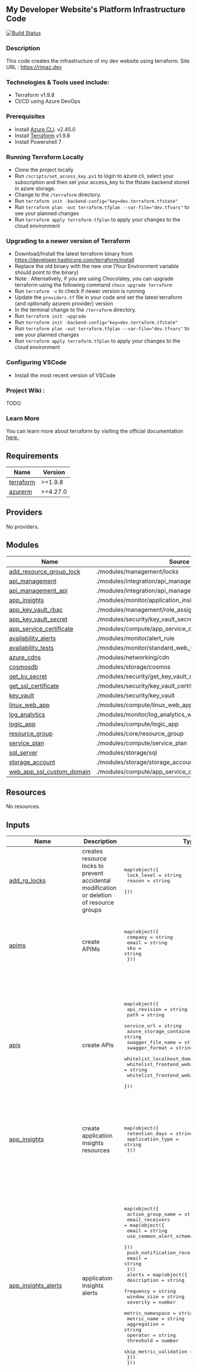 ## My Developer Website's Platform Infrastructure Code

[![Build Status](https://dev.azure.com/rimazmohommed523/Rimaz%20-%20Website/_apis/build/status%2Frimaz523.rimaz-website-infra?branchName=master)](https://dev.azure.com/rimazmohommed523/Rimaz%20-%20Website/_build/latest?definitionId=19&branchName=master)

### Description

This code creates the infrastructure of my dev website using terraform.
Site URL : https://rimaz.dev

### Technologies & Tools used include:

- Terraform v1.9.8
- CI/CD using Azure DevOps


### Prerequisites

- Install [Azure CLI](https://learn.microsoft.com/en-us/cli/azure/install-azure-cli-windows?tabs=azure-cli). v2.45.0
- Install [Terraform](https://developer.hashicorp.com/terraform/downloads) v1.9.8
- Install Powershell 7

### Running Terraform Locally

- Clone the project locally
- Run `/scripts/set_access_key.ps1` to login to azure cli, select your subscription and then set your access_key to the tfstate backend stored in azure storage.
- Change to the `/terraform` directory.
- Run `terraform init -backend-config="key=dev.terraform.tfstate"`
- Run `terraform plan -out terraform.tfplan --var-file="dev.tfvars"` to see your planned changes
- Run `terraform apply terraform.tfplan` to apply your changes to the cloud environment

### Upgrading to a newer version of Terraform

- Download/Install the latest terraform binary from https://developer.hashicorp.com/terraform/install
- Replace the old binary with the new one (Your Environment variable should point to the binary)
- Note : Alternatively, if you are using Chocolatey, you can upgrade terraform using the following command `choco upgrade terraform`
- Run `terraform -v` to check if newer version is running
- Update the `providers.tf` file in your code and set the latest terraform (and optionally azurem provider) version
- In the terminal change to the `/terraform` directory.
- Run `terraform init -upgrade`
- Run `terraform init -backend-config="key=dev.terraform.tfstate"`
- Run `terraform plan -out terraform.tfplan --var-file="dev.tfvars"` to see your planned changes
- Run `terraform apply terraform.tfplan` to apply your changes to the cloud environment

### Configuring VSCode

- Install the most recent version of VSCode

### Project Wiki :
TODO

### Learn More

You can learn more about terraform by visiting the official documentation [here.](https://developer.hashicorp.com/terraform/docs).


<!-- BEGIN_TF_DOCS -->
## Requirements

| Name | Version |
|------|---------|
| <a name="requirement_terraform"></a> [terraform](#requirement\_terraform) | >=1.9.8 |
| <a name="requirement_azurerm"></a> [azurerm](#requirement\_azurerm) | >=4.27.0 |

## Providers

No providers.

## Modules

| Name | Source | Version |
|------|--------|---------|
| <a name="module_add_resource_group_lock"></a> [add\_resource\_group\_lock](#module\_add\_resource\_group\_lock) | ./modules/management/locks | n/a |
| <a name="module_api_management"></a> [api\_management](#module\_api\_management) | ./modules/integration/api_management | n/a |
| <a name="module_api_management_api"></a> [api\_management\_api](#module\_api\_management\_api) | ./modules/integration/api_management_api | n/a |
| <a name="module_app_insights"></a> [app\_insights](#module\_app\_insights) | ./modules/monitor/application_insights | n/a |
| <a name="module_app_key_vault_rbac"></a> [app\_key\_vault\_rbac](#module\_app\_key\_vault\_rbac) | ./modules/management/role_assignment | n/a |
| <a name="module_app_key_vault_secret"></a> [app\_key\_vault\_secret](#module\_app\_key\_vault\_secret) | ./modules/security/key_vault_secret | n/a |
| <a name="module_app_service_certificate"></a> [app\_service\_certificate](#module\_app\_service\_certificate) | ./modules/compute/app_service_certificate | n/a |
| <a name="module_availability_alerts"></a> [availability\_alerts](#module\_availability\_alerts) | ./modules/monitor/alert_rule | n/a |
| <a name="module_availability_tests"></a> [availability\_tests](#module\_availability\_tests) | ./modules/monitor/standard_web_test | n/a |
| <a name="module_azure_cdns"></a> [azure\_cdns](#module\_azure\_cdns) | ./modules/networking/cdn | n/a |
| <a name="module_cosmosdb"></a> [cosmosdb](#module\_cosmosdb) | ./modules/storage/cosmos | n/a |
| <a name="module_get_kv_secret"></a> [get\_kv\_secret](#module\_get\_kv\_secret) | ./modules/security/get_key_vault_secret | n/a |
| <a name="module_get_ssl_certificate"></a> [get\_ssl\_certificate](#module\_get\_ssl\_certificate) | ./modules/security/key_vault_certificate | n/a |
| <a name="module_key_vault"></a> [key\_vault](#module\_key\_vault) | ./modules/security/key_vault | n/a |
| <a name="module_linux_web_app"></a> [linux\_web\_app](#module\_linux\_web\_app) | ./modules/compute/linux_web_app | n/a |
| <a name="module_log_analytics"></a> [log\_analytics](#module\_log\_analytics) | ./modules/monitor/log_analytics_workspace | n/a |
| <a name="module_logic_app"></a> [logic\_app](#module\_logic\_app) | ./modules/compute/logic_app | n/a |
| <a name="module_resource_group"></a> [resource\_group](#module\_resource\_group) | ./modules/core/resource_group | n/a |
| <a name="module_service_plan"></a> [service\_plan](#module\_service\_plan) | ./modules/compute/service_plan | n/a |
| <a name="module_sql_server"></a> [sql\_server](#module\_sql\_server) | ./modules/storage/sql | n/a |
| <a name="module_storage_account"></a> [storage\_account](#module\_storage\_account) | ./modules/storage/storage_account | n/a |
| <a name="module_web_app_ssl_custom_domain"></a> [web\_app\_ssl\_custom\_domain](#module\_web\_app\_ssl\_custom\_domain) | ./modules/compute/app_service_custom_hostname_binding | n/a |

## Resources

No resources.

## Inputs

| Name | Description | Type | Default | Required |
|------|-------------|------|---------|:--------:|
| <a name="input_add_rg_locks"></a> [add\_rg\_locks](#input\_add\_rg\_locks) | creates resource locks to prevent accidental modification or deletion of resource groups | <pre>map(object({<br>    lock_level = string<br>    reason     = string<br>  }))</pre> | <pre>{<br>  "data": {<br>    "lock_level": "CanNotDelete",<br>    "reason": "Prevent accidental deletion of data"<br>  }<br>}</pre> | no |
| <a name="input_apims"></a> [apims](#input\_apims) | create APIMs | <pre>map(object({<br>    company = string<br>    email   = string<br>    sku     = string<br>  }))</pre> | <pre>{<br>  "backend": {<br>    "company": "#{company_name}#",<br>    "email": "#{company_email}#",<br>    "sku": "#{apim_sku}#"<br>  }<br>}</pre> | no |
| <a name="input_apis"></a> [apis](#input\_apis) | create APIs | <pre>map(object({<br>    api_revision                            = string<br>    path                                    = string<br>    service_url                             = string<br>    azure_storage_container_url_for_swagger = string<br>    swagger_file_name                       = string<br>    swagger_format                          = string<br>    whitelist_localhost_domain              = string<br>    whitelist_frontend_webapp_domain        = string<br>    whitelist_frontend_webapp_domain_www    = string<br>  }))</pre> | <pre>{<br>  "Backend": {<br>    "api_revision": "v1",<br>    "azure_storage_container_url_for_swagger": "#{az_storage_container_url_for_swagger}#",<br>    "path": "v1",<br>    "service_url": "#{api_domain_url}#",<br>    "swagger_file_name": "swagger.json",<br>    "swagger_format": "openapi+json-link",<br>    "whitelist_frontend_webapp_domain": "#{apim_policy_whitelist_frontend_webapp_domain}#",<br>    "whitelist_frontend_webapp_domain_www": "#{apim_policy_whitelist_frontend_webapp_domain_www}#",<br>    "whitelist_localhost_domain": "http://localhost:3000/"<br>  }<br>}</pre> | no |
| <a name="input_app_insights"></a> [app\_insights](#input\_app\_insights) | create application insights resources | <pre>map(object({<br>    retention_days   = string<br>    application_type = string<br>  }))</pre> | <pre>{<br>  "app": {<br>    "application_type": "web",<br>    "retention_days": "90"<br>  }<br>}</pre> | no |
| <a name="input_app_insights_alerts"></a> [app\_insights\_alerts](#input\_app\_insights\_alerts) | applicatoin insights alerts | <pre>map(object({<br>    action_group_name = string<br>    email_receivers = map(object({<br>      email                   = string<br>      use_common_alert_schema = bool<br>    }))<br>    push_notification_receivers = map(object({<br>      email = string<br>    }))<br>    alerts = map(object({<br>      description            = string<br>      frequency              = string<br>      window_size            = string<br>      severity               = number<br>      metric_namespace       = string<br>      metric_name            = string<br>      aggregation            = string<br>      operator               = string<br>      threshold              = number<br>      skip_metric_validation = bool<br>    }))<br>  }))</pre> | <pre>{<br>  "rmz-site-grp": {<br>    "action_group_name": "Rimaz Website Monitor Action Group",<br>    "alerts": {<br>      "Rimaz Blog Website Availability": {<br>        "aggregation": "Average",<br>        "description": "Alert will be triggered when Availability is less than 100%.",<br>        "frequency": "PT15M",<br>        "metric_name": "availabilityResults/availabilityPercentage",<br>        "metric_namespace": "microsoft.insights/components",<br>        "operator": "LessThan",<br>        "severity": 0,<br>        "skip_metric_validation": false,<br>        "threshold": 100,<br>        "window_size": "PT15M"<br>      }<br>    },<br>    "email_receivers": {<br>      "alert-developer": {<br>        "email": "#{company_email}#",<br>        "use_common_alert_schema": true<br>      }<br>    },<br>    "push_notification_receivers": {<br>      "push-to-developer-app": {<br>        "email": "#{company_email}#"<br>      }<br>    }<br>  }<br>}</pre> | no |
| <a name="input_app_key_vault_rbac"></a> [app\_key\_vault\_rbac](#input\_app\_key\_vault\_rbac) | RBAC role assignments for app key vault | <pre>map(object({<br>    roles                            = list(string)<br>    principal_id                     = string<br>    skip_service_principal_aad_check = bool<br>    is_managed_identity              = bool<br>    mi_key                           = string<br>  }))</pre> | <pre>{<br>  "app_kv_rmz_principal": {<br>    "is_managed_identity": false,<br>    "mi_key": "",<br>    "principal_id": "#{devops_service_principal_id}#",<br>    "roles": [<br>      "Owner",<br>      "Key Vault Secrets Officer"<br>    ],<br>    "skip_service_principal_aad_check": false<br>  },<br>  "app_kv_usr_rimaz": {<br>    "is_managed_identity": false,<br>    "mi_key": "",<br>    "principal_id": "#{local_user_id}#",<br>    "roles": [<br>      "Owner",<br>      "Key Vault Secrets Officer"<br>    ],<br>    "skip_service_principal_aad_check": false<br>  },<br>  "app_kv_web_app_sami_api": {<br>    "is_managed_identity": true,<br>    "mi_key": "api",<br>    "principal_id": "",<br>    "roles": [<br>      "Reader",<br>      "Key Vault Secrets Officer"<br>    ],<br>    "skip_service_principal_aad_check": false<br>  },<br>  "app_kv_web_app_sami_react": {<br>    "is_managed_identity": true,<br>    "mi_key": "react",<br>    "principal_id": "",<br>    "roles": [<br>      "Reader",<br>      "Key Vault Secrets Officer"<br>    ],<br>    "skip_service_principal_aad_check": false<br>  }<br>}</pre> | no |
| <a name="input_app_key_vault_secrets"></a> [app\_key\_vault\_secrets](#input\_app\_key\_vault\_secrets) | create key vault resources | <pre>map(object({<br>    secret = string<br>  }))</pre> | <pre>{<br>  "application-insights-conn-string": {<br>    "secret": "connection_string"<br>  },<br>  "application-insights-key": {<br>    "secret": "instrumentation_key"<br>  },<br>  "cosmos-app-endpoint": {<br>    "secret": "cosmos_app_endpoint"<br>  },<br>  "cosmos-app-read-only-key": {<br>    "secret": "cosmos_app_read_only_key"<br>  },<br>  "cosmos-app-sql-database": {<br>    "secret": "cosmos_app_sql_database"<br>  }<br>}</pre> | no |
| <a name="input_app_service_certificates"></a> [app\_service\_certificates](#input\_app\_service\_certificates) | create app service certificates for the hosted web apps | `map(object({}))` | <pre>{<br>  "rimaz-ssl": {}<br>}</pre> | no |
| <a name="input_cdns"></a> [cdns](#input\_cdns) | creates an azure cdn | <pre>map(object({<br>    sku           = string<br>    location      = string<br>    endpoint      = string<br>    hostname      = string<br>    custom_domain = string<br>  }))</pre> | <pre>{<br>  "app": {<br>    "custom_domain": "cdn.rimaz.dev",<br>    "endpoint": "blob",<br>    "hostname": "rimazdevappstore.blob.core.windows.net",<br>    "location": "global",<br>    "sku": "Standard_Microsoft"<br>  }<br>}</pre> | no |
| <a name="input_cosmosdbs"></a> [cosmosdbs](#input\_cosmosdbs) | create cosmos databases | <pre>map(object({<br>    kind = string<br>    containers = map(object({<br>      partition_key  = string<br>      max_throughput = number<br>    }))<br>  }))</pre> | <pre>{<br>  "app": {<br>    "containers": {<br>      "articles": {<br>        "max_throughput": 1000,<br>        "partition_key": "/slug"<br>      }<br>    },<br>    "kind": "GlobalDocumentDB"<br>  }<br>}</pre> | no |
| <a name="input_environment"></a> [environment](#input\_environment) | The deployed environment. | `string` | `"#{environment}#"` | no |
| <a name="input_key_vault_secrets"></a> [key\_vault\_secrets](#input\_key\_vault\_secrets) | get secrets from the key vault | <pre>map(object({<br>    kv_name           = string<br>    kv_resource_group = string<br>  }))</pre> | <pre>{<br>  "sql-app-db-server-admin-login-name": {<br>    "kv_name": "#{app_key_vault}#",<br>    "kv_resource_group": "#{data_resource_group}#"<br>  },<br>  "sql-app-db-server-admin-login-password": {<br>    "kv_name": "#{app_key_vault}#",<br>    "kv_resource_group": "#{data_resource_group}#"<br>  }<br>}</pre> | no |
| <a name="input_key_vaults"></a> [key\_vaults](#input\_key\_vaults) | create key vault resources | <pre>map(object({<br>    tenant_id = string<br>    sku       = string<br>  }))</pre> | <pre>{<br>  "app": {<br>    "sku": "standard",<br>    "tenant_id": "#{tenant_id}#"<br>  }<br>}</pre> | no |
| <a name="input_laws"></a> [laws](#input\_laws) | create log analytics workspaces | <pre>map(object({<br>    retention_days = string<br>    sku            = string<br>  }))</pre> | <pre>{<br>  "app": {<br>    "retention_days": "90",<br>    "sku": "PerGB2018"<br>  }<br>}</pre> | no |
| <a name="input_linux_webapps"></a> [linux\_webapps](#input\_linux\_webapps) | create linux web apps for deploying the marketplace api and frontends | <pre>map(object({<br>    stack         = string<br>    stack_version = string<br>    always_on     = bool<br>  }))</pre> | <pre>{<br>  "angular": {<br>    "always_on": false,<br>    "stack": "node",<br>    "stack_version": "22-lts"<br>  },<br>  "api": {<br>    "always_on": true,<br>    "stack": "dotnet",<br>    "stack_version": "9.0"<br>  },<br>  "react": {<br>    "always_on": true,<br>    "stack": "node",<br>    "stack_version": "22-lts"<br>  },<br>  "vue": {<br>    "always_on": false,<br>    "stack": "node",<br>    "stack_version": "22-lts"<br>  }<br>}</pre> | no |
| <a name="input_logic_apps"></a> [logic\_apps](#input\_logic\_apps) | create logic apps | <pre>map(object({<br>    deployment_mode = string<br>    connection_name = string<br>  }))</pre> | <pre>{<br>  "send-email": {<br>    "connection_name": "gmail",<br>    "deployment_mode": "Incremental"<br>  }<br>}</pre> | no |
| <a name="input_project"></a> [project](#input\_project) | Name of the project. | `string` | `"#{project}#"` | no |
| <a name="input_resource_groups"></a> [resource\_groups](#input\_resource\_groups) | create resource groups in the project's environment | <pre>map(object({<br>    location = string<br>  }))</pre> | <pre>{<br>  "app": {<br>    "location": "#{resource_group_location}#"<br>  },<br>  "common": {<br>    "location": "#{resource_group_location}#"<br>  },<br>  "data": {<br>    "location": "#{resource_group_location}#"<br>  }<br>}</pre> | no |
| <a name="input_service_plans"></a> [service\_plans](#input\_service\_plans) | create app service plans | <pre>map(object({<br>    sku = string<br>    os  = string<br>  }))</pre> | <pre>{<br>  "asp": {<br>    "os": "#{app_service_os}#",<br>    "sku": "#{app_service_sku}#"<br>  }<br>}</pre> | no |
| <a name="input_sql_servers"></a> [sql\_servers](#input\_sql\_servers) | create SQL servers | <pre>map(object({<br>    sku                      = string<br>    ms_entra_login_username  = string<br>    ms_entra_login_object_id = string<br>  }))</pre> | <pre>{<br>  "app": {<br>    "ms_entra_login_object_id": "3207c7da-5eed-46eb-abd3-1deb49b95e1e",<br>    "ms_entra_login_username": "rimazmohommed523_gmail.com#EXT#@rimazmohommed523gmail.onmicrosoft.com",<br>    "sku": "Basic"<br>  }<br>}</pre> | no |
| <a name="input_ssl_certificates"></a> [ssl\_certificates](#input\_ssl\_certificates) | get ssl certificates for the hosted web apps | <pre>map(object({<br>    kv_name           = string<br>    kv_resource_group = string<br>    ssl_cert_name     = string<br>  }))</pre> | <pre>{<br>  "rimaz-ssl": {<br>    "kv_name": "#{admin_key_vault}#",<br>    "kv_resource_group": "#{admin_resource_group}#",<br>    "ssl_cert_name": "#{kv_ssl_cert_name}#"<br>  }<br>}</pre> | no |
| <a name="input_storage_accounts"></a> [storage\_accounts](#input\_storage\_accounts) | create storage account resources | <pre>map(object({<br>    replication_type = string<br>    sku              = string<br>  }))</pre> | <pre>{<br>  "app": {<br>    "replication_type": "LRS",<br>    "sku": "Standard"<br>  }<br>}</pre> | no |
| <a name="input_subscription_id"></a> [subscription\_id](#input\_subscription\_id) | The azure subscription id. | `string` | `"#{subscription_id}#"` | no |
| <a name="input_web_app_ssl_domains"></a> [web\_app\_ssl\_domains](#input\_web\_app\_ssl\_domains) | Custom domain and ssl bindings for the hosted web apps | <pre>map(object({<br>    web_app_key = string<br>    ssl_state   = string<br>  }))</pre> | <pre>{<br>  "angular.rimaz.dev": {<br>    "ssl_state": "SniEnabled",<br>    "web_app_key": "angular"<br>  },<br>  "api.rimaz.dev": {<br>    "ssl_state": "SniEnabled",<br>    "web_app_key": "api"<br>  },<br>  "rimaz.dev": {<br>    "ssl_state": "IpBasedEnabled",<br>    "web_app_key": "react"<br>  },<br>  "vue.rimaz.dev": {<br>    "ssl_state": "SniEnabled",<br>    "web_app_key": "vue"<br>  },<br>  "www.rimaz.dev": {<br>    "ssl_state": "SniEnabled",<br>    "web_app_key": "react"<br>  }<br>}</pre> | no |
| <a name="input_web_tests"></a> [web\_tests](#input\_web\_tests) | create application insights availability tests | <pre>map(object({<br>    url           = string<br>    geo_locations = list(string)<br>    frequency     = number<br>    timeout       = number<br>  }))</pre> | <pre>{<br>  "api_health": {<br>    "frequency": 900,<br>    "geo_locations": [<br>      "emea-au-syd-edge"<br>    ],<br>    "timeout": 120,<br>    "url": "#{standard_web_test_api_health_url}#"<br>  },<br>  "blog_home_page": {<br>    "frequency": 900,<br>    "geo_locations": [<br>      "emea-au-syd-edge"<br>    ],<br>    "timeout": 120,<br>    "url": "#{standard_web_test_blog_url}#"<br>  },<br>  "site_cdn": {<br>    "frequency": 900,<br>    "geo_locations": [<br>      "emea-au-syd-edge"<br>    ],<br>    "timeout": 120,<br>    "url": "#{standard_web_test_cdn_hero_url}#"<br>  }<br>}</pre> | no |

## Outputs

No outputs.
<!-- END_TF_DOCS -->